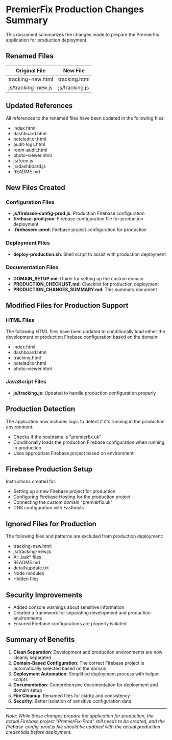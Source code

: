 # PremierFix Production Changes Summary

This document summarizes the changes made to prepare the PremierFix application for production deployment.

## Renamed Files

| Original File | New File |
|---------------|----------|
| tracking-new.html | tracking.html |
| js/tracking-new.js | js/tracking.js |

## Updated References

All references to the renamed files have been updated in the following files:
- index.html
- dashboard.html
- hoteleditor.html
- audit-logs.html
- room-audit.html
- photo-viewer.html
- js/form.js
- js/dashboard.js
- README.md

## New Files Created

### Configuration Files
- **js/firebase-config-prod.js**: Production Firebase configuration
- **firebase-prod.json**: Firebase configuration file for production deployment
- **.firebaserc-prod**: Firebase project configuration for production

### Deployment Files
- **deploy-production.sh**: Shell script to assist with production deployment

### Documentation Files
- **DOMAIN_SETUP.md**: Guide for setting up the custom domain
- **PRODUCTION_CHECKLIST.md**: Checklist for production deployment
- **PRODUCTION_CHANGES_SUMMARY.md**: This summary document

## Modified Files for Production Support

### HTML Files
The following HTML files have been updated to conditionally load either the development or production Firebase configuration based on the domain:
- index.html
- dashboard.html
- tracking.html
- hoteleditor.html
- photo-viewer.html

### JavaScript Files
- **js/tracking.js**: Updated to handle production configuration properly

## Production Detection

The application now includes logic to detect if it's running in the production environment:
- Checks if the hostname is "premierfix.uk"
- Conditionally loads the production Firebase configuration when running in production
- Uses appropriate Firebase project based on environment

## Firebase Production Setup

Instructions created for:
- Setting up a new Firebase project for production
- Configuring Firebase Hosting for the production project
- Connecting the custom domain "premierfix.uk"
- DNS configuration with Fasthosts

## Ignored Files for Production

The following files and patterns are excluded from production deployment:
- tracking-new.html
- js/tracking-new.js
- All .bak* files
- README.md
- detailsupdate.txt
- Node modules
- Hidden files

## Security Improvements

- Added console warnings about sensitive information
- Created a framework for separating development and production environments
- Ensured Firebase configurations are properly isolated

## Summary of Benefits

1. **Clean Separation**: Development and production environments are now cleanly separated
2. **Domain-Based Configuration**: The correct Firebase project is automatically selected based on the domain
3. **Deployment Automation**: Simplified deployment process with helper scripts
4. **Documentation**: Comprehensive documentation for deployment and domain setup
5. **File Cleanup**: Renamed files for clarity and consistency
6. **Security**: Better isolation of sensitive configuration data

---

*Note: While these changes prepare the application for production, the actual Firebase project "PremierFix-Prod" still needs to be created, and the firebase-config-prod.js file should be updated with the actual production credentials before deployment.* 